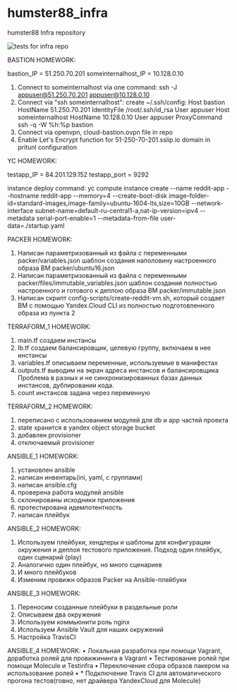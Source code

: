 # humster88_infra
humster88 Infra repository

![tests for infra repo](https://github.com/Otus-DevOps-22-08/humster88_infra/actions/workflows/test_infra_repo.yml/badge.svg)

BASTION HOMEWORK:

bastion_IP = 51.250.70.201
someinternalhost_IP = 10.128.0.10
1. Connect to someinternalhost via one command:
ssh -J appuser@51.250.70.201 appuser@10.128.0.10
2. Connect via "ssh someinternalhost":
create ~/.ssh/config:
Host bastion
        HostName 51.250.70.201
        IdentityFile /root/.ssh/id_rsa
        User appuser
Host someinternalhost
        HostName 10.128.0.10
        User appuser
        ProxyCommand ssh -q -W %h:%p bastion
3. Connect via openvpn, cloud-bastion.ovpn file in repo
4. Enable Let's Encrypt function for 51-250-70-201.sslip.io domain in pritunl configuration


YC HOMEWORK:

testapp_IP = 84.201.129.152
testapp_port = 9292

instance deploy command:
yc compute instance create --name reddit-app --hostname reddit-app --memory=4 --create-boot-disk image-folder-id=standard-images,image-family=ubuntu-1604-lts,size=10GB --network-interface subnet-name=default-ru-central1-a,nat-ip-version=ipv4 --metadata serial-port-enable=1 --metadata-from-file user-data=./startup.yaml


PACKER HOMEWORK:

1. Написан параметризованный из файла с переменными packer/variables.json шаблон создания наполовину настроенного образа ВМ packer/ubuntu16.json
2. Написан параметризованный из файла с переменными packer/files/immutable_variables.json шаблон создания полностью настроенного и готового к деплою образа ВМ packer/immutable.json
3. Написан скрипт config-scripts/create-reddit-vm.sh, который создает ВМ с помощью Yandex.Cloud CLI из полностью подготовленного образа из пункта 2


TERRAFORM_1 HOMEWORK:
1. main.tf создаем инстансы
2. lb.tf создаем балансировщик, целевую группу, включаем в нее инстансы
3. variables.tf описываем переменные, используемые в манифестах
4. outputs.tf выводим на экран адреса инстансов и балансировщика
Проблема в разных и не синхронизированных базах данных инстансов, дублировании кода.
5. count инстансов задана через переменную

TERRAFORM_2 HOMEWORK:
1. переписано с использованием модулей для db и app частей проекта
2. state хранится в yandex object storage bucket
3. добавлен provisioner
4. отключаемый provisioner

ANSIBLE_1 HOMEWORK:
1. установлен ansible
2. написан инвентарь(ini, yaml, с группами)
3. написан ansible.cfg
4. проверена работа модулей ansible
5. склонированы исходники приложения
6. протестирована идемпотентность
7. написан плейбук

ANSIBLE_2 HOMEWORK:
1. Используем плейбуки, хендлеры и шаблоны для конфигурации
окружения и деплоя тестового приложения. Подход один плейбук, один
сценарий (play)
2. Аналогично один плейбук, но много сценариев
3. И много плейбуков
4. Изменим провижн образов Packer на Ansible-плейбуки

ANSIBLE_3 HOMEWORK:
1. Переносим созданные плейбуки в раздельные роли
2. Описываем два окружения
3. Используем коммьюнити роль nginx
4. Используем Ansible Vault для наших окружений
5. Настройка TravisCI

ANSIBLE_4 HOMEWORK:
• Локальная разработка при помощи Vagrant,
доработка ролей для провижининга в Vagrant
• Тестирование ролей при помощи Molecule и
Testinfra
• Переключение сбора образов пакером на
использование ролей
• * Подключение Travis CI для автоматического
прогона тестов(говно, нет драйвера YandexCloud для Molecule)
